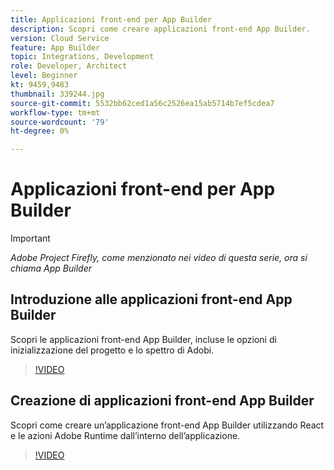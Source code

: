 ```yaml
---
title: Applicazioni front-end per App Builder
description: Scopri come creare applicazioni front-end App Builder.
version: Cloud Service
feature: App Builder
topic: Integrations, Development
role: Developer, Architect
level: Beginner
kt: 9459,9483
thumbnail: 339244.jpg
source-git-commit: 5532bb62ced1a56c2526ea15ab5714b7ef5cdea7
workflow-type: tm+mt
source-wordcount: '79'
ht-degree: 0%

---
```



# Applicazioni front-end per App Builder

>[!IMPORTANT]
>
> _Adobe Project Firefly, come menzionato nei video di questa serie, ora si chiama App Builder_

## Introduzione alle applicazioni front-end App Builder

Scopri le applicazioni front-end App Builder, incluse le opzioni di inizializzazione del progetto e lo spettro di Adobi.

>[!VIDEO](https://video.tv.adobe.com/v/339247/?quality=12&learn=on)

## Creazione di applicazioni front-end App Builder

Scopri come creare un’applicazione front-end App Builder utilizzando React e le azioni Adobe Runtime dall’interno dell’applicazione.

>[!VIDEO](https://video.tv.adobe.com/v/339248/?quality=12&learn=on)
